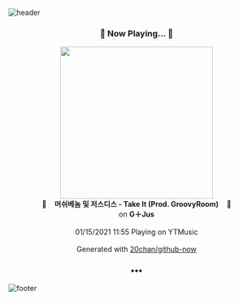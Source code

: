 ![header](https://capsule-render.vercel.app/api?type=wave&height=170&section=header&text=Hi.%20I'm%20SHIFT&fontColor=090707&fontAlignX=45&fontAlignY=65&fontSize=100)

<h3 align="center">🎵 Now Playing... 🎵</h3>
<p align="center">
  <a href="https://music.youtube.com/channel/UCzRqmBwzm49T75hJn0C3KbQ">
    <img width="300" src="https://lh3.googleusercontent.com/xS3nGTA7ChdFj8P1lJbWw17eiHnhq5oonWP8yttOocaIAIMMhstK3xt4LBRQ87ifm0hnmuiFMf528F4E">
  </a>
  <br>
  🎵&nbsp&nbsp&nbsp <b>머쉬베놈 및 저스디스 - Take It (Prod. GroovyRoom)</b> &nbsp&nbsp&nbsp🎵
  <br>
  on <b>G＋Jus</b>
  
  <br />
  <br />
  01/15/2021 11:55 Playing on YTMusic
  <br />
  <br />
  Generated with <a href="https://github.com/20chan/github-now">20chan/github-now</a>
</p>

<h3 align="center">•••</h3>

![footer](https://capsule-render.vercel.app/api?type=wave&height=150&section=footer)

